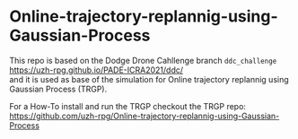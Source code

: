 # Online-trajectory-replannig-using-Gaussian-Process

This repo is based on the Dodge Drone Cahllenge branch `ddc_challenge` https://uzh-rpg.github.io/PADE-ICRA2021/ddc/  
and it is used as base of the simulation for Online trajectory replannig using Gaussian Process (TRGP).

For a How-To install and run the TRGP checkout the TRGP repo: https://github.com/uzh-rpg/Online-trajectory-replannig-using-Gaussian-Process
